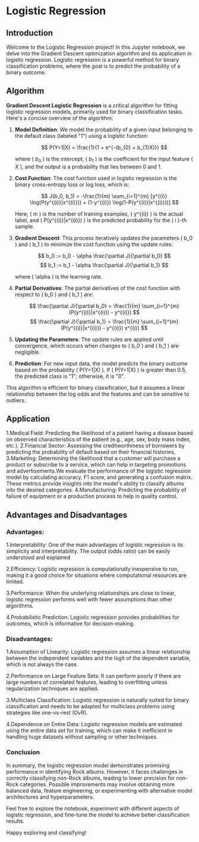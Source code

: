 # Logistic Regression

## Introduction

Welcome to the Logistic Regression project! In this Jupyter notebook, we delve into the Gradient Descent optimization algorithm and its application in logistic regression. Logistic regression is a powerful method for binary classification problems, where the goal is to predict the probability of a binary outcome.

## Algorithm 

**Gradient Descent Logistic Regression** is a critical algorithm for fitting logistic regression models, primarily used for binary classification tasks. Here's a concise overview of the algorithm:

1. **Model Definition**: We model the probability of a given input belonging to the default class (labeled "1") using a logistic function:

   $$ P(Y=1|X) = \frac{1}{1 + e^{-(b_{0} + b_{1}X)}} $$

   where \( $b_{0}$ \) is the intercept, \( $b_{1}$ \) is the coefficient for the input feature \( $X$ \), and the output is a probability that lies between 0 and 1.

2. **Cost Function**: The cost function used in logistic regression is the binary cross-entropy loss or log loss, which is:

   $$ J(b_0, b_1) = -\frac{1}{m} \sum_{i=1}^{m} [y^{(i)} \log(P(y^{(i)}|x^{(i)})) + (1-y^{(i)}) \log(1-P(y^{(i)}|x^{(i)}))] $$

   Here, \( m \) is the number of training examples, \( y^{(i)} \) is the actual label, and \( P(y^{(i)}|x^{(i)}) \) is the predicted probability for the \( i \)-th sample.

3. **Gradient Descent**: This process iteratively updates the parameters \( b_0 \) and \( b_1 \) to minimize the cost function using the update rules:

   $$ b_0 := b_0 - \alpha \frac{\partial J}{\partial b_0} $$
   $$ b_1 := b_1 - \alpha \frac{\partial J}{\partial b_1} $$

   where \( \alpha \) is the learning rate.

4. **Partial Derivatives**: The partial derivatives of the cost function with respect to \( b_0 \) and \( b_1 \) are:

   $$ \frac{\partial J}{\partial b_0} = \frac{1}{m} \sum_{i=1}^{m} (P(y^{(i)}|x^{(i)}) - y^{(i)}) $$
   $$ \frac{\partial J}{\partial b_1} = \frac{1}{m} \sum_{i=1}^{m} (P(y^{(i)}|x^{(i)}) - y^{(i)}) x^{(i)} $$

5. **Updating the Parameters**: The update rules are applied until convergence, which occurs when changes to \( b_0 \) and \( b_1 \) are negligible.

6. **Prediction**: For new input data, the model predicts the binary outcome based on the probability \( P(Y=1|X) \). If \( P(Y=1|X) \) is greater than 0.5, the predicted class is "1"; otherwise, it is "0".

This algorithm is efficient for binary classification, but it assumes a linear relationship between the log odds and the features and can be sensitive to outliers.

## Application

1.Medical Field: Predicting the likelihood of a patient having a disease based on observed characteristics of the patient (e.g., age, sex, body mass index, etc.).
2.Financial Sector: Assessing the creditworthiness of borrowers by predicting the probability of default based on their financial histories.
3.Marketing: Determining the likelihood that a customer will purchase a product or subscribe to a service, which can help in targeting promotions and advertisements.We evaluate the performance of the logistic regression model by calculating accuracy, F1 score, and generating a confusion matrix. These metrics provide insights into the model's ability to classify albums into the desired categories.
4.Manufacturing: Predicting the probability of failure of equipment or a production process to help in quality control.

## Advantages and Disadvantages
### Advantages:
1.Interpretability: One of the main advantages of logistic regression is its simplicity and interpretability. The output (odds ratio) can be easily understood and explained

2.Efficiency: Logistic regression is computationally inexpensive to run, making it a good choice for situations where computational resources are limited.

3.Performance: When the underlying relationships are close to linear, logistic regression performs well with fewer assumptions than other algorithms.

4.Probabilistic Prediction: Logistic regression provides probabilities for outcomes, which is informative for decision-making.

### Disadvantages:
1.Assumption of Linearity: Logistic regression assumes a linear relationship between the independent variables and the logit of the dependent variable, which is not always the case.

2.Performance on Large Feature Sets: It can perform poorly if there are large numbers of correlated features, leading to overfitting unless regularization techniques are applied.

3.Multiclass Classification: Logistic regression is naturally suited for binary classification and needs to be adapted for multiclass problems using strategies like one-vs-rest (OvR).

4.Dependence on Entire Data: Logistic regression models are estimated using the entire data set for training, which can make it inefficient in handling huge datasets without sampling or other techniques.

### Conclusion

In summary, the logistic regression model demonstrates promising performance in identifying Rock albums. However, it faces challenges in correctly classifying non-Rock albums, leading to lower precision for non-Rock categories. Possible improvements may involve obtaining more balanced data, feature engineering, or experimenting with alternative model architectures and hyperparameters.

Feel free to explore the notebook, experiment with different aspects of logistic regression, and fine-tune the model to achieve better classification results.

Happy exploring and classifying!
